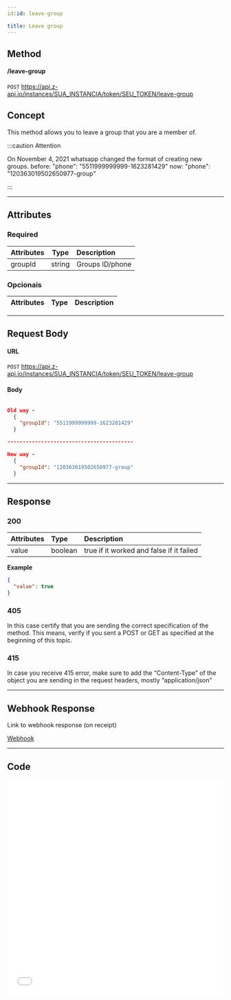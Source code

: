 ```yaml
---
id:id: leave-group

title: Leave group
---
```


## Method
#### /leave-group

`POST` https://api.z-api.io/instances/SUA_INSTANCIA/token/SEU_TOKEN/leave-group

## Concept

This method allows you to leave a group that you are a member of.

:::caution Attention

On November 4, 2021 whatsapp changed the format of creating new groups. before: "phone": "5511999999999-1623281429" now: "phone": "120363019502650977-group"

:::

---

## Attributes

### Required

| Attributes|  Type  | Description        |
| :-------- | :----: | :--------------- |
| groupId   | string | Groups ID/phone |

### Opcionais

| Attributes| Type | Description |
| :-------- | :--: | :-------- |

---

## Request Body

#### URL

`POST` https://api.z-api.io/instances/SUA_INSTANCIA/token/SEU_TOKEN/leave-group

#### Body

```json

Old way -
  {
    "groupId": "5511999999999-1623281429"
  }

-----------------------------------------

New way -
  {
    "groupId": "120363019502650977-group"
  }

```

---

## Response

### 200

| Attributes| Type    | Description                                           |
| :-------- | :------ | :-------------------------------------------------- |
| value     | boolean | true if it worked and false if it failed            |

**Example**

```json
{
  "value": true
}
```

### 405

In this case certify that you are sending the correct specification of the method. This means, verify if you sent a POST or GET as specified at the beginning of this topic.

### 415

In case you receive 415 error, make sure to add the “Content-Type” of the object you are sending in the request headers, mostly “application/json”

---

## Webhook Response

Link to webhook response (on receipt)

[Webhook](../webhooks/on-message-received#response)

---

## Code

<iframe src="//api.apiembed.com/?source=https://raw.githubusercontent.com/Z-API/z-api-docs/main/json-examples/leave-group.json&targets=all" frameborder="0" scrolling="no" width="100%" height="500px" seamless></iframe>
